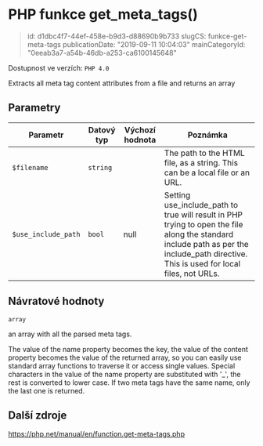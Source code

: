 PHP funkce get_meta_tags()
================================

> id: d1dbc4f7-44ef-458e-b9d3-d88690b9b733
> slugCS: funkce-get-meta-tags
> publicationDate: "2019-09-11 10:04:03"
> mainCategoryId: "0eeab3a7-a54b-46db-a253-ca6100145648"

Dostupnost ve verzích: `PHP 4.0`

Extracts all meta tag content attributes from a file and returns an array


Parametry
--------------

| Parametr | Datový typ | Výchozí hodnota | Poznámka |
|-----|-----|-----|-----|
| `$filename` | `string` |  | The path to the HTML file, as a string. This can be a local file or an URL. |
| `$use_include_path` | `bool` | null | Setting use_include_path to true will result in PHP trying to open the file along the standard include path as per the include_path directive. This is used for local files, not URLs. |


Návratové hodnoty
----------------

`array`

an array with all the parsed meta tags.
</p>
<p>
The value of the name property becomes the key, the value of the content
property becomes the value of the returned array, so you can easily use
standard array functions to traverse it or access single values.
Special characters in the value of the name property are substituted with
'_', the rest is converted to lower case. If two meta tags have the same
name, only the last one is returned.

Další zdroje
------------

https://php.net/manual/en/function.get-meta-tags.php
